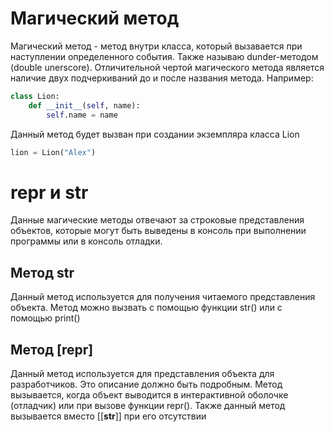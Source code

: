 # Магический метод
Магический метод - метод внутри класса, который вызавается при наступлении определенного события. Также называю dunder-методом (double unerscore).
Отличительной чертой магического метода является наличие двух подчеркиваний до и после названия метода. 
Например:
```python
class Lion:
    def __init__(self, name):
        self.name = name
```
Данный метод будет вызван при создании экземпляра класса Lion
```python
lion = Lion("Alex")
``` 


# __repr__ и __str__

Данные магические методы отвечают за строковые представления объектов, которые могут быть выведены в консоль при выполнении программы или в консоль отладки.
## Метод __str__

Данный метод используется для получения читаемого представления объекта. Метод можно вызвать с помощью функции str() или с помощью print()

## Метод [__repr__]

Данный метод используется для представления объекта для разработчиков. Это описание должно быть подробным. Метод вызывается, когда объект выводится в интерактивной оболочке (отладчик) или при вызове функции repr().
Также данный метод вызывается вместо [[__str__]] при его отсутствии
